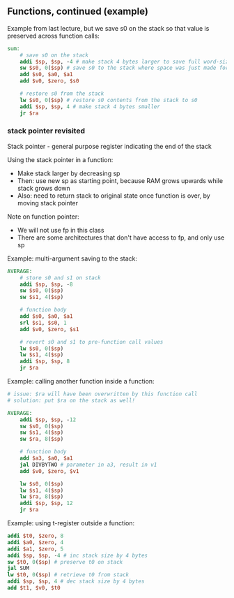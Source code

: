 ## Functions, continued (example)

Example from last lecture, but we save s0 on the stack so that value is preserved across function calls:

```mips
sum:
    # save s0 on the stack
    addi $sp, $sp, -4 # make stack 4 bytes larger to save full word-sized value
    sw $s0, 0($sp) # save s0 to the stack where space was just made for it
    add $s0, $a0, $a1
    add $v0, $zero, $s0

    # restore s0 from the stack
    lw $s0, 0($sp) # restore s0 contents from the stack to s0
    addi $sp, $sp, 4 # make stack 4 bytes smaller
    jr $ra
```

### stack pointer revisited

Stack pointer - general purpose register indicating the end of the stack

Using the stack pointer in a function:

- Make stack larger by decreasing sp
- Then: use new sp as starting point, because RAM grows upwards while stack grows down
- Also: need to return stack to original state once function is over, by moving stack pointer

Note on function pointer:

- We will not use fp in this class
- There are some architectures that don't have access to fp, and only use sp

Example: multi-argument saving to the stack:

```mips
AVERAGE:
    # store s0 and s1 on stack
    addi $sp, $sp, -8
    sw $s0, 0($sp)
    sw $s1, 4($sp)

    # function body
    add $s0, $a0, $a1
    srl $s1, $s0, 1
    add $v0, $zero, $s1

    # revert s0 and s1 to pre-function call values
    lw $s0, 0($sp)
    lw $s1, 4($sp)
    addi $sp, $sp, 8
    jr $ra
```

Example: calling another function inside a function:

```mips
# issue: $ra will have been overwritten by this function call
# solution: put $ra on the stack as well!

AVERAGE:
    addi $sp, $sp, -12
    sw $s0, 0($sp)
    sw $s1, 4($sp)
    sw $ra, 8($sp)

    # function body
    add $a3, $a0, $a1
    jal DIVBYTWO # parameter in a3, result in v1
    add $v0, $zero, $v1

    lw $s0, 0($sp)
    lw $s1, 4($sp)
    lw $ra, 8($sp)
    addi $sp, $sp, 12
    jr $ra
```

Example: using t-register outside a function:

```mips
addi $t0, $zero, 8
addi $a0, $zero, 4
addi $a1, $zero, 5
addi $sp, $sp, -4 # inc stack size by 4 bytes
sw $t0, 0($sp) # preserve t0 on stack
jal SUM
lw $t0, 0($sp) # retrieve t0 from stack
addi $sp, $sp, 4 # dec stack size by 4 bytes
add $t1, $v0, $t0
```

